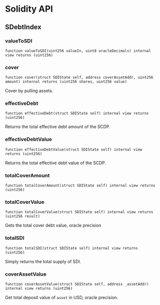 # Solidity API

## SDebtIndex

### valueToSDI

```solidity
function valueToSDI(uint256 valueIn, uint8 oracleDecimals) internal view returns (uint256)
```

### cover

```solidity
function cover(struct SDIState self, address coverAssetAddr, uint256 amount) internal returns (uint256 shares, uint256 value)
```

Cover by pulling assets.

### effectiveDebt

```solidity
function effectiveDebt(struct SDIState self) internal view returns (uint256)
```

Returns the total effective debt amount of the SCDP.

### effectiveDebtValue

```solidity
function effectiveDebtValue(struct SDIState self) internal view returns (uint256)
```

Returns the total effective debt value of the SCDP.

### totalCoverAmount

```solidity
function totalCoverAmount(struct SDIState self) internal view returns (uint256)
```

### totalCoverValue

```solidity
function totalCoverValue(struct SDIState self) internal view returns (uint256 result)
```

Gets the total cover debt value, oracle precision

### totalSDI

```solidity
function totalSDI(struct SDIState self) internal view returns (uint256)
```

Simply returns the total supply of SDI.

### coverAssetValue

```solidity
function coverAssetValue(struct SDIState self, address _assetAddr) internal view returns (uint256)
```

Get total deposit value of `asset` in USD, oracle precision.

